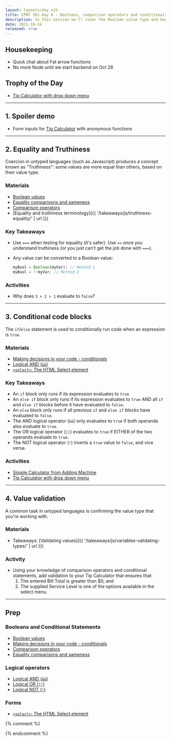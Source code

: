 ```yaml
---
layout: layouts/day.njk
title: CPNT 262 Day 6 - Booleans, comparison operators and conditionals
description: In this session we'll cover the Boolean value type and how it's used in condition if/else blocks. While we're at it, we'll upgrade our Tip Calculator form (among others) with select menus.
date: 2021-10-14
released: true
---
```


## Housekeeping
- Quick chat about Fat arrow functions
- No more Node until we start backend on Oct 26

## Trophy of the Day
- [Tip Calculator with drop down menu](https://gist.github.com/acidtone/9adae5b6fcdf8f2b3bab4c814f9f1da6)

---

## 1. Spoiler demo
- Form inputs for [Tip Calculator](https://gist.github.com/acidtone/b41a29264b72ca0439f772bfa2fb6b47) with anonymous functions

---

## 2. Equality and Truthiness
Coercion in untyped languages (such as Javascript) produces a concept known as "Truthiness": some values are more equal than others, based on their value type.

### Materials
- [Boolean values](https://developer.mozilla.org/en-US/docs/Glossary/Boolean)
- [Equality comparisons and sameness](https://developer.mozilla.org/en-US/docs/Web/JavaScript/Equality_comparisons_and_sameness)
- [Comparison operators](https://developer.mozilla.org/en-US/docs/Web/JavaScript/Guide/Expressions_and_Operators#comparison_operators)
- [Equality and truthiness terminology]({{ '/takeaways/js/truthiness-equality/' | url }})

### Key Takeaways
- Use `===` when testing for equality (it's safer). Use `==` once you understand truthiness (or you just can't get the job done with `===`).
- Any value can be converted to a Boolean value:

    ```js
    myBool = Boolean(myVar); // Method 1
    myBool = !!myVar; // Method 2
    ```

### Activities
- Why does `3 > 2 > 1` evaluate to `false`?

---

## 3. Conditional code blocks
The `if`/`else` statement is used to conditionally run code when an expression is `true`.

### Materials
- [Making decisions in your code - conditionals](https://developer.mozilla.org/en-US/docs/Learn/JavaScript/Building_blocks/conditionals)
- [Logical AND (`&&`)](https://developer.mozilla.org/en-US/docs/Web/JavaScript/Reference/Operators/Logical_AND)
- [`<select>`: The HTML Select element](https://developer.mozilla.org/en-US/docs/Web/HTML/Element/select)

### Key Takeaways
- An `if` block only runs if its expression evaluates to `true`
- An `else if` block only runs if its expression evaluates to `true` AND all `if` and `else if` blocks before it have evaluated to `false`.
- An `else` block only runs if all previous `if` and `else if` blocks have evaluated to `false`.
- The AND logical operator (`&&`) only evaluates to `true` if both operands also evaluate to `true`.
- The OR logical operator (`||`) evaluates to `true` if EITHER of the two operands evaluate to `true`.
- The NOT logical operator (`!`) inverts a `true` value to `false`, and vice versa.

### Activities
- [Simple Calculator from Adding Machine](https://gist.github.com/acidtone/fb9d28505944280f548ad6dde0890102)
- [Tip Calculator with drop down menu](https://gist.github.com/acidtone/9adae5b6fcdf8f2b3bab4c814f9f1da6)

---

## 4. Value validation
A common task in untyped languages is confirming the value type that you're working with.

### Materials
- Takeaways: [Validating values]({{ '/takeaways/js/variables-validating-types/' | url }})

### Activity
- Using your knowledge of comparison operators and conditional statements, add validation to your Tip Calculator that ensures that:
    1. The entered Bill Total is greater than $0, and
    2. The supplied Service Level is one of the options available in the select menu.

---

## Prep
### Booleans and Conditional Statements
- [Boolean values](https://developer.mozilla.org/en-US/docs/Glossary/Boolean)
- [Making decisions in your code - conditionals](https://developer.mozilla.org/en-US/docs/Learn/JavaScript/Building_blocks/conditionals)
- [Comparison operators](https://developer.mozilla.org/en-US/docs/Web/JavaScript/Guide/Expressions_and_Operators#comparison_operators)
- [Equality comparisons and sameness](https://developer.mozilla.org/en-US/docs/Web/JavaScript/Equality_comparisons_and_sameness)

### Logical operators
- [Logical AND (`&&`)](https://developer.mozilla.org/en-US/docs/Web/JavaScript/Reference/Operators/Logical_AND)
- [Logical OR (`||`)](https://developer.mozilla.org/en-US/docs/Web/JavaScript/Reference/Operators/Logical_OR)
- [Logical NOT (`!`)](https://developer.mozilla.org/en-US/docs/Web/JavaScript/Reference/Operators/Logical_NOT)

### Forms
- [`<select>`: The HTML Select element](https://developer.mozilla.org/en-US/docs/Web/HTML/Element/select)

{% comment %}


{% endcomment %}